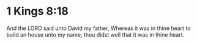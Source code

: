 # 1 Kings 8:18

And the LORD said unto David my father, Whereas it was in thine heart to build an house unto my name, thou didst well that it was in thine heart.